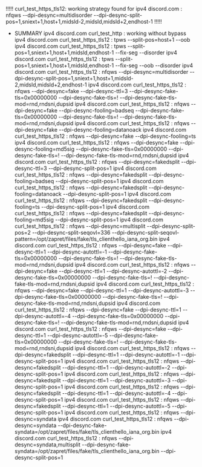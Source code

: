 !!!!! curl_test_https_tls12: working strategy found for ipv4 discord.com : nfqws --dpi-desync=multidisorder --dpi-desync-split-pos=1,sniext+1,host+1,midsld-2,midsld,midsld+2,endhost-1 !!!!!

* SUMMARY
ipv4 discord.com curl_test_http : working without bypass
ipv4 discord.com curl_test_https_tls12 : tpws --split-pos=host+1 --oob
ipv4 discord.com curl_test_https_tls12 : tpws --split-pos=1,sniext+1,host+1,midsld,endhost-1 --fix-seg --disorder
ipv4 discord.com curl_test_https_tls12 : tpws --split-pos=1,sniext+1,host+1,midsld,endhost-1 --fix-seg --oob --disorder
ipv4 discord.com curl_test_https_tls12 : nfqws --dpi-desync=multidisorder --dpi-desync-split-pos=1,sniext+1,host+1,midsld-2,midsld,midsld+2,endhost-1
ipv4 discord.com curl_test_https_tls12 : nfqws --dpi-desync=fake --dpi-desync-ttl=3 --dpi-desync-fake-tls=0x00000000 --dpi-desync-fake-tls=! --dpi-desync-fake-tls-mod=rnd,rndsni,dupsid
ipv4 discord.com curl_test_https_tls12 : nfqws --dpi-desync=fake --dpi-desync-fooling=badseq --dpi-desync-fake-tls=0x00000000 --dpi-desync-fake-tls=! --dpi-desync-fake-tls-mod=rnd,rndsni,dupsid
ipv4 discord.com curl_test_https_tls12 : nfqws --dpi-desync=fake --dpi-desync-fooling=datanoack
ipv4 discord.com curl_test_https_tls12 : nfqws --dpi-desync=fake --dpi-desync-fooling=ts
ipv4 discord.com curl_test_https_tls12 : nfqws --dpi-desync=fake --dpi-desync-fooling=md5sig --dpi-desync-fake-tls=0x00000000 --dpi-desync-fake-tls=! --dpi-desync-fake-tls-mod=rnd,rndsni,dupsid
ipv4 discord.com curl_test_https_tls12 : nfqws --dpi-desync=fakedsplit --dpi-desync-ttl=3 --dpi-desync-split-pos=1
ipv4 discord.com curl_test_https_tls12 : nfqws --dpi-desync=fakedsplit --dpi-desync-fooling=badseq --dpi-desync-split-pos=1
ipv4 discord.com curl_test_https_tls12 : nfqws --dpi-desync=fakedsplit --dpi-desync-fooling=datanoack --dpi-desync-split-pos=1
ipv4 discord.com curl_test_https_tls12 : nfqws --dpi-desync=fakedsplit --dpi-desync-fooling=ts --dpi-desync-split-pos=1
ipv4 discord.com curl_test_https_tls12 : nfqws --dpi-desync=fakedsplit --dpi-desync-fooling=md5sig --dpi-desync-split-pos=1
ipv4 discord.com curl_test_https_tls12 : nfqws --dpi-desync=multisplit --dpi-desync-split-pos=2 --dpi-desync-split-seqovl=336 --dpi-desync-split-seqovl-pattern=/opt/zapret/files/fake/tls_clienthello_iana_org.bin
ipv4 discord.com curl_test_https_tls12 : nfqws --dpi-desync=fake --dpi-desync-ttl=1 --dpi-desync-autottl=-1 --dpi-desync-fake-tls=0x00000000 --dpi-desync-fake-tls=! --dpi-desync-fake-tls-mod=rnd,rndsni,dupsid
ipv4 discord.com curl_test_https_tls12 : nfqws --dpi-desync=fake --dpi-desync-ttl=1 --dpi-desync-autottl=-2 --dpi-desync-fake-tls=0x00000000 --dpi-desync-fake-tls=! --dpi-desync-fake-tls-mod=rnd,rndsni,dupsid
ipv4 discord.com curl_test_https_tls12 : nfqws --dpi-desync=fake --dpi-desync-ttl=1 --dpi-desync-autottl=-3 --dpi-desync-fake-tls=0x00000000 --dpi-desync-fake-tls=! --dpi-desync-fake-tls-mod=rnd,rndsni,dupsid
ipv4 discord.com curl_test_https_tls12 : nfqws --dpi-desync=fake --dpi-desync-ttl=1 --dpi-desync-autottl=-4 --dpi-desync-fake-tls=0x00000000 --dpi-desync-fake-tls=! --dpi-desync-fake-tls-mod=rnd,rndsni,dupsid
ipv4 discord.com curl_test_https_tls12 : nfqws --dpi-desync=fake --dpi-desync-ttl=1 --dpi-desync-autottl=-5 --dpi-desync-fake-tls=0x00000000 --dpi-desync-fake-tls=! --dpi-desync-fake-tls-mod=rnd,rndsni,dupsid
ipv4 discord.com curl_test_https_tls12 : nfqws --dpi-desync=fakedsplit --dpi-desync-ttl=1 --dpi-desync-autottl=-1 --dpi-desync-split-pos=1
ipv4 discord.com curl_test_https_tls12 : nfqws --dpi-desync=fakedsplit --dpi-desync-ttl=1 --dpi-desync-autottl=-2 --dpi-desync-split-pos=1
ipv4 discord.com curl_test_https_tls12 : nfqws --dpi-desync=fakedsplit --dpi-desync-ttl=1 --dpi-desync-autottl=-3 --dpi-desync-split-pos=1
ipv4 discord.com curl_test_https_tls12 : nfqws --dpi-desync=fakedsplit --dpi-desync-ttl=1 --dpi-desync-autottl=-4 --dpi-desync-split-pos=1
ipv4 discord.com curl_test_https_tls12 : nfqws --dpi-desync=fakedsplit --dpi-desync-ttl=1 --dpi-desync-autottl=-5 --dpi-desync-split-pos=1
ipv4 discord.com curl_test_https_tls12 : nfqws --dpi-desync=syndata
ipv4 discord.com curl_test_https_tls12 : nfqws --dpi-desync=syndata --dpi-desync-fake-syndata=/opt/zapret/files/fake/tls_clienthello_iana_org.bin
ipv4 discord.com curl_test_https_tls12 : nfqws --dpi-desync=syndata,multisplit --dpi-desync-fake-syndata=/opt/zapret/files/fake/tls_clienthello_iana_org.bin --dpi-desync-split-pos=1
